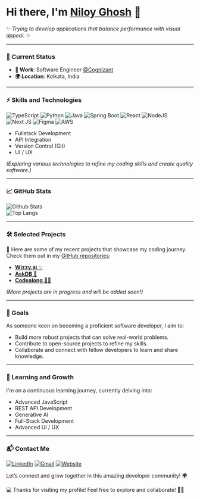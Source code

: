 # Hi there, I'm [Niloy Ghosh](https://github.com/niilooy) 👋

✨ *Trying to develop applications that balance performance with visual appeal.* ✨

---

### 🚀 Current Status
- **🏢 Work**: Software Engineer [@Cognizant](https://www.cognizant.com/in/en)
- **🌍 Location**: Kolkata, India

---

### ⚡ Skills and Technologies
![TypeScript](https://img.shields.io/badge/typescript-%23007ACC.svg?style=for-the-badge&logo=typescript&logoColor=white)
![Python](https://img.shields.io/badge/python-3670A0?style=for-the-badge&logo=python&logoColor=ffdd54)
![Java](https://img.shields.io/badge/java-%23ED8B00.svg?style=for-the-badge&logo=openjdk&logoColor=white)
![Spring Boot](https://img.shields.io/badge/spring&nbsp;boot-%236DB33F.svg?style=for-the-badge&logo=springboot&logoColor=white)
![React](https://img.shields.io/badge/react-%2320232a.svg?style=for-the-badge&logo=react&logoColor=%2361DAFB)
![NodeJS](https://img.shields.io/badge/node.js-6DA55F?style=for-the-badge&logo=node.js&logoColor=white)
![Next JS](https://img.shields.io/badge/Next.js-black?style=for-the-badge&logo=next.js&logoColor=white)
![Figma](https://img.shields.io/badge/figma-%23F24E1E.svg?style=for-the-badge&logo=figma&logoColor=white)
![AWS](https://img.shields.io/badge/AWS-%23FF9900.svg?style=for-the-badge&logo=amazon&logoColor=white)

- Fullstack Development
- API Integration
- Version Control (Git)
- UI / UX

*(Exploring various technologies to refine my coding skills and create quality software.)*

---

### 📈 GitHub Stats 
![Github Stats](https://github-readme-stats.vercel.app/api?username=niilooy&show_icons=true&theme=radical)  
![Top Langs](https://github-readme-stats.vercel.app/api/top-langs/?username=niilooy&hide=html&theme=radical)

---

### 🛠️ Selected Projects
🔗 Here are some of my recent projects that showcase my coding journey. Check them out in my [GitHub repositories](https://github.com/niilooy):

- [**Wizzy.ai** ✨](https://github.com/niilooy/wizzy.ai)
- [**AskDB** 🚀](https://github.com/niilooy/askdb)
- [**Codealong** 🧑‍💻](https://github.com/niilooy/codealong)

*(More projects are in progress and will be added soon!)*

---

### 🎯 Goals
As someone keen on becoming a proficient software developer, I aim to:

- Build more robust projects that can solve real-world problems.
- Contribute to open-source projects to refine my skills.
- Collaborate and connect with fellow developers to learn and share knowledge.

---

### 🌱 Learning and Growth
I'm on a continuous learning journey, currently delving into:
- Advanced JavaScript
- REST API Development
- Generative AI
- Full-Stack Development
- Advanced UI / UX

---

### 📬 Contact Me
[![LinkedIn](https://img.shields.io/badge/linkedin-%230077B5.svg?style=for-the-badge&logo=linkedin&logoColor=white)](https://linkedin.com/in/nil2k) 
[![Gmail](https://img.shields.io/badge/Gmail-D14836?style=for-the-badge&logo=gmail&logoColor=white)](mailto:ghoshniloy505@gmail.com)
[![Website](https://img.shields.io/badge/-Website-4285F4?style=for-the-badge&logo=carrd&logoColor=white)](mailto:ghoshniloy505@gmail.com)

Let’s connect and grow together in this amazing developer community! 🌍

💻 Thanks for visiting my profile! Feel free to explore and collaborate! 🚀✨

